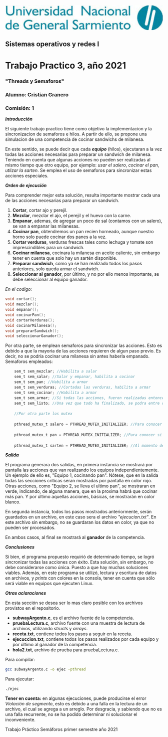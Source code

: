 ![Universidad Nacional de General Sarmiento](https://github.com/cristiangranero90/TP_semaforos_2021/blob/main/UNGS.jpeg)

## Sistemas operativos y redes I ##
# Trabajo Practico 3, año 2021 #
### "Threads y Semaforos"  ###

### Alumno: Cristian Granero ###

### Comisión: 1 ###




***Introducción***

El siguiente trabajo practico tiene como objetivo la implementacion y la sincronizacion de semaforos e hilos. A partir de ello, se propone una simulacion de una competencia de cocinar sandwichs de milanesa.

En este sentido, se puede decir que cada ***equipo*** (hilos), ejecutaran a la vez todas las acciones necesarias para preparar un sandwich de milanesa. Teniendo en cuenta que algunas acciones no pueden ser realizadas al mismo tiempo que otro equipo, por ejemplo: _usar el salero_, _cocinar el pan_, _utlizar la sarten_. Se emplea el uso de semaforos para sincronizar estas acciones especiales.

***Orden de ejecución***

Para comprender mejor esta solución, resulta importante mostrar cada una de las acciones necesarias para preparar un sandwich.

1. __Cortar__, cortar ajo y perejil.
2. __Mezclar__, mezclar el ajo, el perejil y el huevo con la carne.
3. __Empanar__, ademas, de agregar un poco de sal (contamos con un salero), se van a empanar las milanesas. 
4. __Cocinar pan__, obtendremos un pan recien horneado, aunque nuestro horno solo puede cocinar dos panes a la vez.
5. __Cortar verduras__, verduras frescas tales como lechuga y tomate son imprescindibles para un sandwich.
6. __Cocinar milanesa__, cocinara la milanesa en aceite caliente, sin embargo tener en cuenta que solo hay un sartén disponible.
7. __Preparar sandwich__, como ya se han realizado todos los pasos anteriores, solo queda armar el sandwich.
8. __Seleccionar al ganador__, por último, y no por ello menos importante, se debe seleccionar al equipo ganador.

_En el codigo:_

```c
void cortar();
void mezclar();
void empanar();
void cocinarPan();
void cortarVerduras();
void cocinarMilanesa();
void prepararSandwich();
void seleccionarGanador();
```
Por otra parte, se emplean semaforos para sincronizar las acciones. Esto es debido a que la mayoria de las acciones requieren de algun paso previo. Es decir, no se podría cocinar una milanesa sin antes haberla empanado.
Semaforos empleados:

```c
    sem_t sem_mezclar; //Habilita a salar
    sem_t sem_salar; //Salar y empanar, habilita a cocinar
    sem_t sem_pan; //Habilita a armar
    sem_t sem_verduras; //Cortadas las verduras, habilita a armar
    sem_t sem_cocinar; //Habilita a armar
    sem_t sem_armar; //Si todas las acciones, fueron realizadas entonces se puede armar el sandwich. Habilita a listo
    sem_t sem_listo; //Una vez que todo ha finalizado, se podra entre otras cosas seleccionar al ganador
    
    //Por otra parte los mutex
    
    pthread_mutex_t salero = PTHREAD_MUTEX_INITIALIZER; //Para conocer si el salero esta en uso

    pthread_mutex_t pan = PTHREAD_MUTEX_INITIALIZER; //Para conocer si algun equipo esta cocinando pan

    pthread_mutex_t sarten = PTHREAD_MUTEX_INITIALIZER; //Al momento de cocinar, se requiere que la sarten no este en uso
```

***Salida***

El programa generara dos salidas, en primera instancia se mostrará por pantalla las acciones que van realizando los equipos independientemente. Un ejemplo de ello es, "Equipo 1, cocinando pan". Nótese, que en la salida todas las secciones criticas seran mostradas por pantalla en color rojo. Otras acciones, como "Equipo 2, se lleva el ultimo pan", se mostraran en verde, indicando, de alguna manera, que en la proxima habrá que cocinar más pan. Y por último aquellas acciones, básicas, se mostrarán en color blanco.

En segunda instancia, todos los pasos mostrados anteriormente, serán guardados en un archivo, en este caso sera el archivo _"ejecucion.txt"_. En este archivo sin embargo, no se guardaran los datos en color, ya que no pueden ser procesados.
  
En ambos casos, al final se mostrará al **ganador** de la competencia.

***Conclusiones***

Si bien, el programa propuesto requirió de determinado tiempo, se logró sincronizar todas las acciones con éxito. Esta solución, sin embargo, no debe considerarse como única. Puesto a que hay muchas soluciones viables.
Además, en este programa se utilizó, lectura y escritura de datos en archivos, y *prints* con colores en la consola, tener en cuenta que sólo será viable en equipos que ejecuten Linux. 

***Otras aclaraciones***

En esta sección se desea ser lo mas claro posible con los archivos provistos en el repositorio.

- **subwayArgento.c**, es el archivo fuente de la competencia.
- **pruebaLectura.c**, archivo fuente con una muestra de lectura de archivos, utilizando *structs* y *arrays*.
- **receta.txt**, contiene todos los pasos a seguir en la receta.
- **ejecuccion.txt**, contiene todos los pasos realizados por cada equipo y por último al ganador de la competencia.
- **hola2.txt**, archivo de prueba para pruebaLectura.c.

Para compilar: 

```bash
gcc subwayArgento.c -o ejec -pthread
```
Para ejecutar:

```bash
./ejec
```

**Tener en cuenta:** en algunas ejecuciones, puede producirse el error _Violación de segmento_, esto es debido a una falla en la lectura de un archivo, el cual se agrega a un arreglo. Por desgracia, y sabiendo que no es una falla recurrente, no se ha podido determinar ni solucionar el inconveniente.








  

Trabajo Práctico Semáforos primer semestre año 2021
